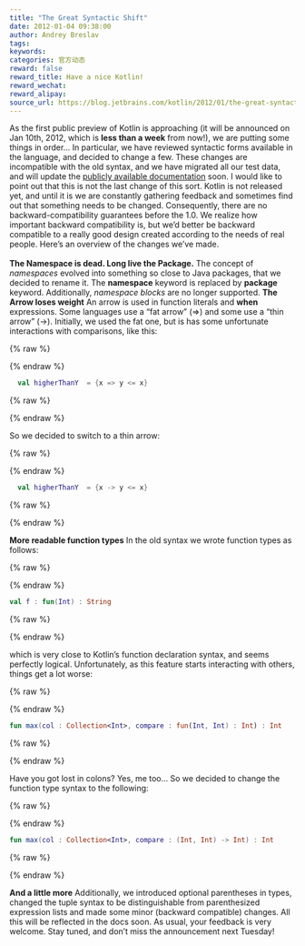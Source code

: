 ```yaml
---
title: "The Great Syntactic Shift"
date: 2012-01-04 09:38:00
author: Andrey Breslav
tags:
keywords:
categories: 官方动态
reward: false
reward_title: Have a nice Kotlin!
reward_wechat:
reward_alipay:
source_url: https://blog.jetbrains.com/kotlin/2012/01/the-great-syntactic-shift/
---
```


As the first public preview of Kotlin is approaching (it will be announced on Jan 10th, 2012, which is <strong>less than a week</strong> from now!), we are putting some things in order…
In particular, we have reviewed syntactic forms available in the language, and decided to change a few. These changes are incompatible with the old syntax, and we have migrated all our test data, and will update the [publicly available documentation](http://jetbrains.com/kotlin) soon.
I would like to point out that this is not the last change of this sort. Kotlin is not released yet, and until it is we are constantly gathering feedback and sometimes find out that something needs to be changed. Consequently, there are no backward-compatibility guarantees before the 1.0. We realize how important backward compatibility is, but we’d better be backward compatible to a really good design created according to the needs of real people.
Here’s an overview of the changes we’ve made.<br/>
<span id="more-291"></span><br/>
<strong>The Namespace is dead. Long live the Package.</strong>
The concept of <em>namespaces</em> evolved into something so close to Java packages, that we decided to rename it. The <strong>namespace</strong> keyword is replaced by <strong>package</strong> keyword. Additionally, <em>namespace blocks</em> are no longer supported.
<strong>The Arrow loses weight</strong>
An arrow is used in function literals and <strong>when</strong> expressions. Some languages use a “fat arrow” (=>) and some use a “thin arrow” (->). Initially, we used the fat one, but is has some unfortunate interactions with comparisons, like this:

{% raw %}
<p></p>
{% endraw %}

```kotlin
  val higherThanY  = {x => y <= x}
```

{% raw %}
<p></p>
{% endraw %}

So we decided to switch to a thin arrow:

{% raw %}
<p></p>
{% endraw %}

```kotlin
  val higherThanY  = {x -> y <= x}
```

{% raw %}
<p></p>
{% endraw %}

<strong>More readable function types</strong>
In the old syntax we wrote function types as follows:

{% raw %}
<p></p>
{% endraw %}

```kotlin
val f : fun(Int) : String
```

{% raw %}
<p></p>
{% endraw %}

which is very close to Kotlin’s function declaration syntax, and seems perfectly logical. Unfortunately, as this feature starts interacting with others, things get a lot worse:

{% raw %}
<p></p>
{% endraw %}

```kotlin
fun max(col : Collection<Int>, compare : fun(Int, Int) : Int) : Int
```

{% raw %}
<p></p>
{% endraw %}

Have you got lost in colons? Yes, me too…
So we decided to change the function type syntax to the following:

{% raw %}
<p></p>
{% endraw %}

```kotlin
fun max(col : Collection<Int>, compare : (Int, Int) -> Int) : Int
```

{% raw %}
<p></p>
{% endraw %}

<strong>And a little more</strong>
Additionally, we introduced optional parentheses in types, changed the tuple syntax to be distinguishable from parenthesized expression lists and made some minor (backward compatible) changes. All this will be reflected in the docs soon. As usual, your feedback is very welcome.
Stay tuned, and don’t miss the announcement next Tuesday!
